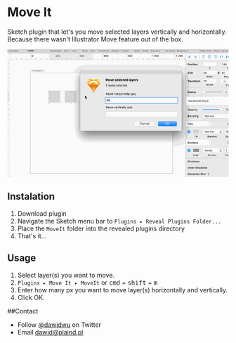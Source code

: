 # Move It
Sketch plugin that let's you move selected layers vertically and horizontally.
Because there wasn't Illustrator Move feature out of the box.

![Move it screen](./images/solution.gif)

## Instalation
1. Download plugin
2. Navigate the Sketch menu bar to `Plugins ▸ Reveal Plugins Folder...`
3. Place the `MoveIt` folder into the revealed plugins directory
4. That's it...

## Usage
1. Select layer(s) you want to move.
2. `Plugins ▸ Move It ▸ MoveIt` or <kbd>cmd</kbd> + <kbd>shift</kbd> + <kbd>m</kbd>
3. Enter how many px you want to move layer(s) horizontally and vertically.
4. Click OK.

##Contact
* Follow [@dawidwu](http://twitter.com/dawidwu) on Twitter
* Email <dawid@plaind.pl>
